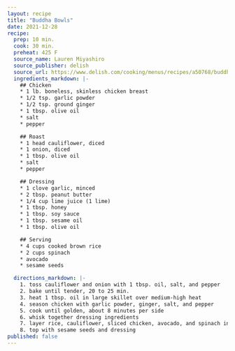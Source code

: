 ```yaml
---
layout: recipe
title: "Buddha Bowls"
date: 2021-12-28
recipe:
  prep: 10 min.
  cook: 30 min.
  preheat: 425 F
  source_name: Lauren Miyashiro
  source_publisher: delish
  source_url: https://www.delish.com/cooking/menus/recipes/a50768/buddha-bowls-recipe/
  ingredients_markdown: |-
    ## Chicken
    * 1 lb. boneless, skinless chicken breast
    * 1/2 tsp. garlic powder
    * 1/2 tsp. ground ginger
    * 1 tbsp. olive oil
    * salt
    * pepper

    ## Roast
    * 1 head cauliflower, diced
    * 1 onion, diced
    * 1 tbsp. olive oil
    * salt
    * pepper

    ## Dressing
    * 1 clove garlic, minced
    * 2 tbsp. peanut butter
    * 1/4 cup lime juice (1 lime)
    * 1 tbsp. honey
    * 1 tbsp. soy sauce
    * 1 tbsp. sesame oil
    * 1 tbsp. olive oil

    ## Serving
    * 4 cups cooked brown rice
    * 2 cups spinach
    * avocado
    * sesame seeds

  directions_markdown: |-
    1. toss cauliflower and onion with 1 tbsp. oil, salt, and pepper
    2. bake until tender, 20 to 25 min.
    3. heat 1 tbsp. oil in large skillet over medium-high heat
    4. season chicken with garlic powder, ginger, salt, and pepper
    5. cook until golden, about 8 minutes per side
    6. whisk together dressing ingredients
    7. layer rice, cauliflower, sliced chicken, avocado, and spinach in each bowl
    8. top with sesame seeds and dressing
published: false
---
```

